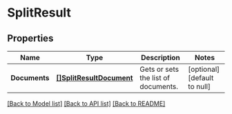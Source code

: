 # SplitResult

## Properties
Name | Type | Description | Notes
------------ | ------------- | ------------- | -------------
**Documents** | [**[]SplitResultDocument**](SplitResultDocument.md) | Gets or sets the list of documents. | [optional] [default to null]

[[Back to Model list]](../README.md#documentation-for-models) [[Back to API list]](../README.md#documentation-for-api-endpoints) [[Back to README]](../README.md)


